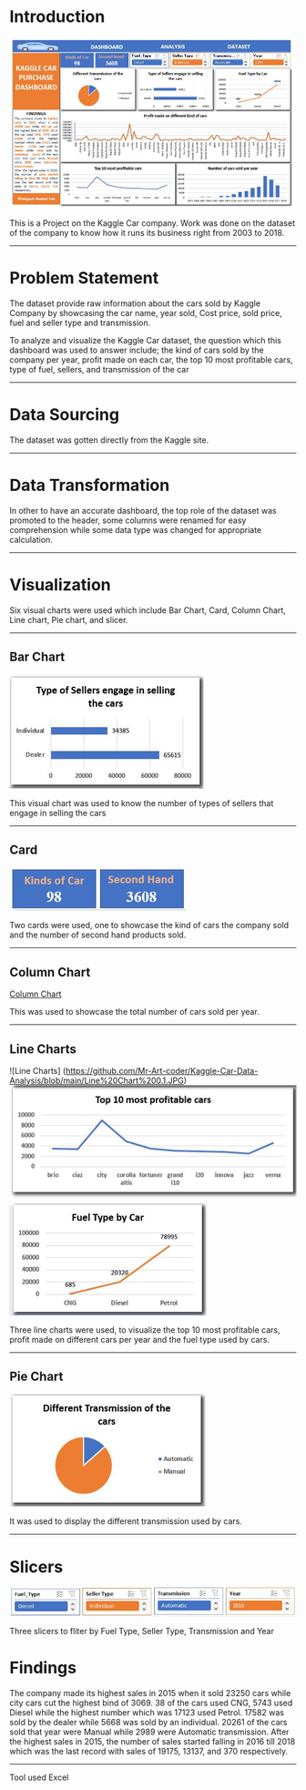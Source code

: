 # Introduction
![Dashboard](https://github.com/Mr-Art-coder/Kaggle-Car-Data-Analysis/blob/main/Dashboard%20Web.JPG)

This is a Project on the Kaggle Car company. Work was done on the dataset of the company to know how it runs its business right from 2003 to 2018.

----

# Problem Statement

The dataset provide raw information about the cars sold by Kaggle Company by showcasing the car name, year sold, Cost price, sold price, fuel and seller type and transmission.

To analyze and visualize the Kaggle Car dataset, the question which this dashboard was used to answer include; the kind of cars sold by the company per year, profit made on each car, the top 10 most profitable cars, type of fuel, sellers, and transmission of the car

----

# Data Sourcing

The dataset was gotten directly from the Kaggle site.

----

# Data Transformation

In other to have an accurate dashboard, the top role of the dataset was promoted to the header, some columns were renamed for easy comprehension while some data type was changed for appropriate calculation.

----

# Visualization

Six visual charts were used which include Bar Chart, Card, Column Chart, Line chart, Pie chart, and slicer.

----

## Bar Chart

![Bar Chart](https://github.com/Mr-Art-coder/Kaggle-Car-Data-Analysis/blob/main/Bar%20Chart.JPG)

This visual chart was used to know the number of types of sellers that engage in selling the cars

----

## Card

![Cards](https://github.com/Mr-Art-coder/Kaggle-Car-Data-Analysis/blob/main/Card.JPG)

Two cards were used, one to showcase the kind of cars the company sold and the number of second hand products sold.

----

## Column Chart

[Column Chart](https://github.com/Mr-Art-coder/Kaggle-Car-Data-Analysis/blob/main/Column%20Chart.JPG)

This was used to showcase the total number of cars sold per year.

----

## Line Charts

![Line Charts] (https://github.com/Mr-Art-coder/Kaggle-Car-Data-Analysis/blob/main/Line%20Chart%200.1.JPG)
![Line Charts](https://github.com/Mr-Art-coder/Kaggle-Car-Data-Analysis/blob/main/Line%20Chart%200.2.JPG) ![Line Chart](https://github.com/Mr-Art-coder/Kaggle-Car-Data-Analysis/blob/main/Line%20Chart.JPG)

Three line charts were used, to visualize the top 10 most profitable cars, profit made on different cars per year and the fuel type used by cars.

----

## Pie Chart

![Pie Chart](https://github.com/Mr-Art-coder/Kaggle-Car-Data-Analysis/blob/main/Pie%20Chart.JPG)

It was used to display the different transmission used by cars.

----

# Slicers

![Slicers](https://github.com/Mr-Art-coder/Kaggle-Car-Data-Analysis/blob/main/Slicer.JPG)

Three slicers to fliter by Fuel Type, Seller Type, Transmission and Year




# Findings 
The company made its highest sales in 2015 when it sold 23250 cars while city cars cut the highest bind of 3069. 38 of the cars used CNG, 5743 used Diesel while the highest number which was 17123 used Petrol.  17582 was sold by the dealer while 5668 was sold by an individual.  20261 of the cars sold that year were Manual while 2989 were Automatic transmission.
After the highest sales in 2015, the number of sales started falling in 2016 till 2018 which was the last record with sales of 19175, 13137, and 370 respectively.

----

Tool used Excel




